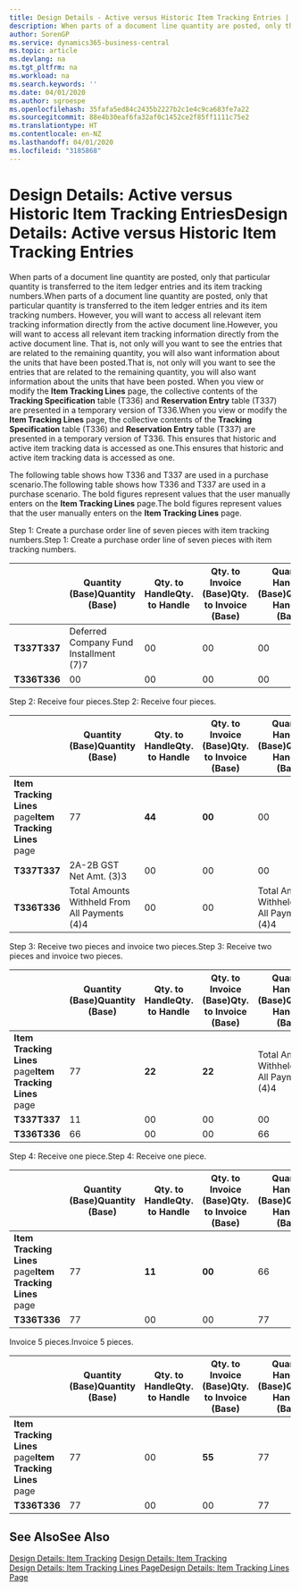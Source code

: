 ```yaml
---
title: Design Details - Active versus Historic Item Tracking Entries | Microsoft Docs
description: When parts of a document line quantity are posted, only that particular quantity is transferred to the item ledger entries and its item tracking numbers. However, you will want to access all relevant item tracking information directly from the active document line. That is, not only will you want to see the entries that are related to the remaining quantity, you will also want information about the units that have been posted. When you view or modify the **Item Tracking Lines** page, the collective contents of the **Tracking Specification** table (T336) and **Reservation Entry** table (T337) are presented in a temporary version of T336. This ensures that historic and active item tracking data is accessed as one.
author: SorenGP
ms.service: dynamics365-business-central
ms.topic: article
ms.devlang: na
ms.tgt_pltfrm: na
ms.workload: na
ms.search.keywords: ''
ms.date: 04/01/2020
ms.author: sgroespe
ms.openlocfilehash: 35fafa5ed84c2435b2227b2c1e4c9ca683fe7a22
ms.sourcegitcommit: 88e4b30eaf6fa32af0c1452ce2f85ff1111c75e2
ms.translationtype: HT
ms.contentlocale: en-NZ
ms.lasthandoff: 04/01/2020
ms.locfileid: "3185868"
---
```

# <a name="design-details-active-versus-historic-item-tracking-entries"></a><span data-ttu-id="f84fa-107">Design Details: Active versus Historic Item Tracking Entries</span><span class="sxs-lookup"><span data-stu-id="f84fa-107">Design Details: Active versus Historic Item Tracking Entries</span></span>
<span data-ttu-id="f84fa-108">When parts of a document line quantity are posted, only that particular quantity is transferred to the item ledger entries and its item tracking numbers.</span><span class="sxs-lookup"><span data-stu-id="f84fa-108">When parts of a document line quantity are posted, only that particular quantity is transferred to the item ledger entries and its item tracking numbers.</span></span> <span data-ttu-id="f84fa-109">However, you will want to access all relevant item tracking information directly from the active document line.</span><span class="sxs-lookup"><span data-stu-id="f84fa-109">However, you will want to access all relevant item tracking information directly from the active document line.</span></span> <span data-ttu-id="f84fa-110">That is, not only will you want to see the entries that are related to the remaining quantity, you will also want information about the units that have been posted.</span><span class="sxs-lookup"><span data-stu-id="f84fa-110">That is, not only will you want to see the entries that are related to the remaining quantity, you will also want information about the units that have been posted.</span></span> <span data-ttu-id="f84fa-111">When you view or modify the **Item Tracking Lines** page, the collective contents of the **Tracking Specification** table (T336) and **Reservation Entry** table (T337) are presented in a temporary version of T336.</span><span class="sxs-lookup"><span data-stu-id="f84fa-111">When you view or modify the **Item Tracking Lines** page, the collective contents of the **Tracking Specification** table (T336) and **Reservation Entry** table (T337) are presented in a temporary version of T336.</span></span> <span data-ttu-id="f84fa-112">This ensures that historic and active item tracking data is accessed as one.</span><span class="sxs-lookup"><span data-stu-id="f84fa-112">This ensures that historic and active item tracking data is accessed as one.</span></span>  

 <span data-ttu-id="f84fa-113">The following table shows how T336 and T337 are used in a purchase scenario.</span><span class="sxs-lookup"><span data-stu-id="f84fa-113">The following table shows how T336 and T337 are used in a purchase scenario.</span></span> <span data-ttu-id="f84fa-114">The bold figures represent values that the user manually enters on the **Item Tracking Lines** page.</span><span class="sxs-lookup"><span data-stu-id="f84fa-114">The bold figures represent values that the user manually enters on the **Item Tracking Lines** page.</span></span>  

 <span data-ttu-id="f84fa-115">Step 1: Create a purchase order line of seven pieces with item tracking numbers.</span><span class="sxs-lookup"><span data-stu-id="f84fa-115">Step 1: Create a purchase order line of seven pieces with item tracking numbers.</span></span>  

||<span data-ttu-id="f84fa-116">**Quantity (Base)**</span><span class="sxs-lookup"><span data-stu-id="f84fa-116">**Quantity (Base)**</span></span>|<span data-ttu-id="f84fa-117">**Qty. to Handle**</span><span class="sxs-lookup"><span data-stu-id="f84fa-117">**Qty. to Handle**</span></span>|<span data-ttu-id="f84fa-118">**Qty. to Invoice (Base)**</span><span class="sxs-lookup"><span data-stu-id="f84fa-118">**Qty. to Invoice (Base)**</span></span>|<span data-ttu-id="f84fa-119">**Quantity Handled (Base)**</span><span class="sxs-lookup"><span data-stu-id="f84fa-119">**Quantity Handled (Base)**</span></span>|<span data-ttu-id="f84fa-120">**Quantity Invoiced (Base)**</span><span class="sxs-lookup"><span data-stu-id="f84fa-120">**Quantity Invoiced (Base)**</span></span>|  
|-|----------------------------------------------|--------------------------------------------|------------------------------------------------------|-------------------------------------------------------|--------------------------------------------------------|  
|<span data-ttu-id="f84fa-121">**T337**</span><span class="sxs-lookup"><span data-stu-id="f84fa-121">**T337**</span></span>|<span data-ttu-id="f84fa-122">Deferred Company Fund Installment (7)</span><span class="sxs-lookup"><span data-stu-id="f84fa-122">7</span></span>|<span data-ttu-id="f84fa-123">0</span><span class="sxs-lookup"><span data-stu-id="f84fa-123">0</span></span>|<span data-ttu-id="f84fa-124">0</span><span class="sxs-lookup"><span data-stu-id="f84fa-124">0</span></span>|<span data-ttu-id="f84fa-125">0</span><span class="sxs-lookup"><span data-stu-id="f84fa-125">0</span></span>|<span data-ttu-id="f84fa-126">0</span><span class="sxs-lookup"><span data-stu-id="f84fa-126">0</span></span>|  
|<span data-ttu-id="f84fa-127">**T336**</span><span class="sxs-lookup"><span data-stu-id="f84fa-127">**T336**</span></span>|<span data-ttu-id="f84fa-128">0</span><span class="sxs-lookup"><span data-stu-id="f84fa-128">0</span></span>|<span data-ttu-id="f84fa-129">0</span><span class="sxs-lookup"><span data-stu-id="f84fa-129">0</span></span>|<span data-ttu-id="f84fa-130">0</span><span class="sxs-lookup"><span data-stu-id="f84fa-130">0</span></span>|<span data-ttu-id="f84fa-131">0</span><span class="sxs-lookup"><span data-stu-id="f84fa-131">0</span></span>|<span data-ttu-id="f84fa-132">0</span><span class="sxs-lookup"><span data-stu-id="f84fa-132">0</span></span>|  

 <span data-ttu-id="f84fa-133">Step 2: Receive four pieces.</span><span class="sxs-lookup"><span data-stu-id="f84fa-133">Step 2: Receive four pieces.</span></span>  

||<span data-ttu-id="f84fa-134">**Quantity (Base)**</span><span class="sxs-lookup"><span data-stu-id="f84fa-134">**Quantity (Base)**</span></span>|<span data-ttu-id="f84fa-135">**Qty. to Handle**</span><span class="sxs-lookup"><span data-stu-id="f84fa-135">**Qty. to Handle**</span></span>|<span data-ttu-id="f84fa-136">**Qty. to Invoice (Base)**</span><span class="sxs-lookup"><span data-stu-id="f84fa-136">**Qty. to Invoice (Base)**</span></span>|<span data-ttu-id="f84fa-137">**Quantity Handled (Base)**</span><span class="sxs-lookup"><span data-stu-id="f84fa-137">**Quantity Handled (Base)**</span></span>|<span data-ttu-id="f84fa-138">**Quantity Invoiced (Base)**</span><span class="sxs-lookup"><span data-stu-id="f84fa-138">**Quantity Invoiced (Base)**</span></span>|  
|-|----------------------------------------------|--------------------------------------------|------------------------------------------------------|-------------------------------------------------------|--------------------------------------------------------|  
|<span data-ttu-id="f84fa-139">**Item Tracking Lines** page</span><span class="sxs-lookup"><span data-stu-id="f84fa-139">**Item Tracking Lines** page</span></span>|<span data-ttu-id="f84fa-140">7</span><span class="sxs-lookup"><span data-stu-id="f84fa-140">7</span></span>|<span data-ttu-id="f84fa-141">**4**</span><span class="sxs-lookup"><span data-stu-id="f84fa-141">**4**</span></span>|<span data-ttu-id="f84fa-142">**0**</span><span class="sxs-lookup"><span data-stu-id="f84fa-142">**0**</span></span>|<span data-ttu-id="f84fa-143">0</span><span class="sxs-lookup"><span data-stu-id="f84fa-143">0</span></span>|<span data-ttu-id="f84fa-144">0</span><span class="sxs-lookup"><span data-stu-id="f84fa-144">0</span></span>|  
|<span data-ttu-id="f84fa-145">**T337**</span><span class="sxs-lookup"><span data-stu-id="f84fa-145">**T337**</span></span>|<span data-ttu-id="f84fa-146">2A-2B GST Net Amt. (3)</span><span class="sxs-lookup"><span data-stu-id="f84fa-146">3</span></span>|<span data-ttu-id="f84fa-147">0</span><span class="sxs-lookup"><span data-stu-id="f84fa-147">0</span></span>|<span data-ttu-id="f84fa-148">0</span><span class="sxs-lookup"><span data-stu-id="f84fa-148">0</span></span>|<span data-ttu-id="f84fa-149">0</span><span class="sxs-lookup"><span data-stu-id="f84fa-149">0</span></span>|<span data-ttu-id="f84fa-150">0</span><span class="sxs-lookup"><span data-stu-id="f84fa-150">0</span></span>|  
|<span data-ttu-id="f84fa-151">**T336**</span><span class="sxs-lookup"><span data-stu-id="f84fa-151">**T336**</span></span>|<span data-ttu-id="f84fa-152">Total Amounts Withheld From All Payments (4)</span><span class="sxs-lookup"><span data-stu-id="f84fa-152">4</span></span>|<span data-ttu-id="f84fa-153">0</span><span class="sxs-lookup"><span data-stu-id="f84fa-153">0</span></span>|<span data-ttu-id="f84fa-154">0</span><span class="sxs-lookup"><span data-stu-id="f84fa-154">0</span></span>|<span data-ttu-id="f84fa-155">Total Amounts Withheld From All Payments (4)</span><span class="sxs-lookup"><span data-stu-id="f84fa-155">4</span></span>|<span data-ttu-id="f84fa-156">0</span><span class="sxs-lookup"><span data-stu-id="f84fa-156">0</span></span>|  

 <span data-ttu-id="f84fa-157">Step 3: Receive two pieces and invoice two pieces.</span><span class="sxs-lookup"><span data-stu-id="f84fa-157">Step 3: Receive two pieces and invoice two pieces.</span></span>  

||<span data-ttu-id="f84fa-158">**Quantity (Base)**</span><span class="sxs-lookup"><span data-stu-id="f84fa-158">**Quantity (Base)**</span></span>|<span data-ttu-id="f84fa-159">**Qty. to Handle**</span><span class="sxs-lookup"><span data-stu-id="f84fa-159">**Qty. to Handle**</span></span>|<span data-ttu-id="f84fa-160">**Qty. to Invoice (Base)**</span><span class="sxs-lookup"><span data-stu-id="f84fa-160">**Qty. to Invoice (Base)**</span></span>|<span data-ttu-id="f84fa-161">**Quantity Handled (Base)**</span><span class="sxs-lookup"><span data-stu-id="f84fa-161">**Quantity Handled (Base)**</span></span>|<span data-ttu-id="f84fa-162">**Quantity Invoiced (Base)**</span><span class="sxs-lookup"><span data-stu-id="f84fa-162">**Quantity Invoiced (Base)**</span></span>|  
|-|----------------------------------------------|--------------------------------------------|------------------------------------------------------|-------------------------------------------------------|--------------------------------------------------------|  
|<span data-ttu-id="f84fa-163">**Item Tracking Lines** page</span><span class="sxs-lookup"><span data-stu-id="f84fa-163">**Item Tracking Lines** page</span></span>|<span data-ttu-id="f84fa-164">7</span><span class="sxs-lookup"><span data-stu-id="f84fa-164">7</span></span>|<span data-ttu-id="f84fa-165">**2**</span><span class="sxs-lookup"><span data-stu-id="f84fa-165">**2**</span></span>|<span data-ttu-id="f84fa-166">**2**</span><span class="sxs-lookup"><span data-stu-id="f84fa-166">**2**</span></span>|<span data-ttu-id="f84fa-167">Total Amounts Withheld From All Payments (4)</span><span class="sxs-lookup"><span data-stu-id="f84fa-167">4</span></span>|<span data-ttu-id="f84fa-168">0</span><span class="sxs-lookup"><span data-stu-id="f84fa-168">0</span></span>|  
|<span data-ttu-id="f84fa-169">**T337**</span><span class="sxs-lookup"><span data-stu-id="f84fa-169">**T337**</span></span>|<span data-ttu-id="f84fa-170">1</span><span class="sxs-lookup"><span data-stu-id="f84fa-170">1</span></span>|<span data-ttu-id="f84fa-171">0</span><span class="sxs-lookup"><span data-stu-id="f84fa-171">0</span></span>|<span data-ttu-id="f84fa-172">0</span><span class="sxs-lookup"><span data-stu-id="f84fa-172">0</span></span>|<span data-ttu-id="f84fa-173">0</span><span class="sxs-lookup"><span data-stu-id="f84fa-173">0</span></span>|<span data-ttu-id="f84fa-174">0</span><span class="sxs-lookup"><span data-stu-id="f84fa-174">0</span></span>|  
|<span data-ttu-id="f84fa-175">**T336**</span><span class="sxs-lookup"><span data-stu-id="f84fa-175">**T336**</span></span>|<span data-ttu-id="f84fa-176">6</span><span class="sxs-lookup"><span data-stu-id="f84fa-176">6</span></span>|<span data-ttu-id="f84fa-177">0</span><span class="sxs-lookup"><span data-stu-id="f84fa-177">0</span></span>|<span data-ttu-id="f84fa-178">0</span><span class="sxs-lookup"><span data-stu-id="f84fa-178">0</span></span>|<span data-ttu-id="f84fa-179">6</span><span class="sxs-lookup"><span data-stu-id="f84fa-179">6</span></span>|<span data-ttu-id="f84fa-180">2</span><span class="sxs-lookup"><span data-stu-id="f84fa-180">2</span></span>|  

 <span data-ttu-id="f84fa-181">Step 4: Receive one piece.</span><span class="sxs-lookup"><span data-stu-id="f84fa-181">Step 4: Receive one piece.</span></span>  

||<span data-ttu-id="f84fa-182">**Quantity (Base)**</span><span class="sxs-lookup"><span data-stu-id="f84fa-182">**Quantity (Base)**</span></span>|<span data-ttu-id="f84fa-183">**Qty. to Handle**</span><span class="sxs-lookup"><span data-stu-id="f84fa-183">**Qty. to Handle**</span></span>|<span data-ttu-id="f84fa-184">**Qty. to Invoice (Base)**</span><span class="sxs-lookup"><span data-stu-id="f84fa-184">**Qty. to Invoice (Base)**</span></span>|<span data-ttu-id="f84fa-185">**Quantity Handled (Base)**</span><span class="sxs-lookup"><span data-stu-id="f84fa-185">**Quantity Handled (Base)**</span></span>|<span data-ttu-id="f84fa-186">**Quantity Invoiced (Base)**</span><span class="sxs-lookup"><span data-stu-id="f84fa-186">**Quantity Invoiced (Base)**</span></span>|  
|-|----------------------------------------------|--------------------------------------------|------------------------------------------------------|-------------------------------------------------------|--------------------------------------------------------|  
|<span data-ttu-id="f84fa-187">**Item Tracking Lines** page</span><span class="sxs-lookup"><span data-stu-id="f84fa-187">**Item Tracking Lines** page</span></span>|<span data-ttu-id="f84fa-188">7</span><span class="sxs-lookup"><span data-stu-id="f84fa-188">7</span></span>|<span data-ttu-id="f84fa-189">**1**</span><span class="sxs-lookup"><span data-stu-id="f84fa-189">**1**</span></span>|<span data-ttu-id="f84fa-190">**0**</span><span class="sxs-lookup"><span data-stu-id="f84fa-190">**0**</span></span>|<span data-ttu-id="f84fa-191">6</span><span class="sxs-lookup"><span data-stu-id="f84fa-191">6</span></span>|<span data-ttu-id="f84fa-192">2</span><span class="sxs-lookup"><span data-stu-id="f84fa-192">2</span></span>|  
|<span data-ttu-id="f84fa-193">**T336**</span><span class="sxs-lookup"><span data-stu-id="f84fa-193">**T336**</span></span>|<span data-ttu-id="f84fa-194">7</span><span class="sxs-lookup"><span data-stu-id="f84fa-194">7</span></span>|<span data-ttu-id="f84fa-195">0</span><span class="sxs-lookup"><span data-stu-id="f84fa-195">0</span></span>|<span data-ttu-id="f84fa-196">0</span><span class="sxs-lookup"><span data-stu-id="f84fa-196">0</span></span>|<span data-ttu-id="f84fa-197">7</span><span class="sxs-lookup"><span data-stu-id="f84fa-197">7</span></span>|<span data-ttu-id="f84fa-198">2</span><span class="sxs-lookup"><span data-stu-id="f84fa-198">2</span></span>|  

 <span data-ttu-id="f84fa-199">Invoice 5 pieces.</span><span class="sxs-lookup"><span data-stu-id="f84fa-199">Invoice 5 pieces.</span></span>  

||<span data-ttu-id="f84fa-200">**Quantity (Base)**</span><span class="sxs-lookup"><span data-stu-id="f84fa-200">**Quantity (Base)**</span></span>|<span data-ttu-id="f84fa-201">**Qty. to Handle**</span><span class="sxs-lookup"><span data-stu-id="f84fa-201">**Qty. to Handle**</span></span>|<span data-ttu-id="f84fa-202">**Qty. to Invoice (Base)**</span><span class="sxs-lookup"><span data-stu-id="f84fa-202">**Qty. to Invoice (Base)**</span></span>|<span data-ttu-id="f84fa-203">**Quantity Handled (Base)**</span><span class="sxs-lookup"><span data-stu-id="f84fa-203">**Quantity Handled (Base)**</span></span>|<span data-ttu-id="f84fa-204">**Quantity Invoiced (Base)**</span><span class="sxs-lookup"><span data-stu-id="f84fa-204">**Quantity Invoiced (Base)**</span></span>|  
|-|----------------------------------------------|--------------------------------------------|------------------------------------------------------|-------------------------------------------------------|--------------------------------------------------------|  
|<span data-ttu-id="f84fa-205">**Item Tracking Lines** page</span><span class="sxs-lookup"><span data-stu-id="f84fa-205">**Item Tracking Lines** page</span></span>|<span data-ttu-id="f84fa-206">7</span><span class="sxs-lookup"><span data-stu-id="f84fa-206">7</span></span>|<span data-ttu-id="f84fa-207">0</span><span class="sxs-lookup"><span data-stu-id="f84fa-207">0</span></span>|<span data-ttu-id="f84fa-208">**5**</span><span class="sxs-lookup"><span data-stu-id="f84fa-208">**5**</span></span>|<span data-ttu-id="f84fa-209">7</span><span class="sxs-lookup"><span data-stu-id="f84fa-209">7</span></span>|<span data-ttu-id="f84fa-210">2</span><span class="sxs-lookup"><span data-stu-id="f84fa-210">2</span></span>|  
|<span data-ttu-id="f84fa-211">**T336**</span><span class="sxs-lookup"><span data-stu-id="f84fa-211">**T336**</span></span>|<span data-ttu-id="f84fa-212">7</span><span class="sxs-lookup"><span data-stu-id="f84fa-212">7</span></span>|<span data-ttu-id="f84fa-213">0</span><span class="sxs-lookup"><span data-stu-id="f84fa-213">0</span></span>|<span data-ttu-id="f84fa-214">0</span><span class="sxs-lookup"><span data-stu-id="f84fa-214">0</span></span>|<span data-ttu-id="f84fa-215">7</span><span class="sxs-lookup"><span data-stu-id="f84fa-215">7</span></span>|<span data-ttu-id="f84fa-216">7</span><span class="sxs-lookup"><span data-stu-id="f84fa-216">7</span></span>|  

## <a name="see-also"></a><span data-ttu-id="f84fa-217">See Also</span><span class="sxs-lookup"><span data-stu-id="f84fa-217">See Also</span></span>  
 <span data-ttu-id="f84fa-218">[Design Details: Item Tracking](design-details-item-tracking.md) </span><span class="sxs-lookup"><span data-stu-id="f84fa-218">[Design Details: Item Tracking](design-details-item-tracking.md) </span></span>  
 [<span data-ttu-id="f84fa-219">Design Details: Item Tracking Lines Page</span><span class="sxs-lookup"><span data-stu-id="f84fa-219">Design Details: Item Tracking Lines Page</span></span>](design-details-item-tracking-lines-window.md)
